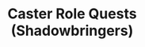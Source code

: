 ---
layout: quest-table
expansion: Role Quests
title: Caster Role Quests (Shadowbringers)
permalink: /quests/role/shadowbringers/caster
links:
  next: /quests/role/endwalker/caster
quests:
  - name: Hollow Pursuits
    level: 70
    rowId: 69159
    questId: LucKba401_03623
    genre: Magical Ranged DPS Role Quests (Shadowbringers)
    icon: '71140'
    issuer:
      location: The Crystarium
      coords: (11.2, 15.2)
      name: Cerigg
    steps:
      - location: Amh Araeng
        coords: (34.8, 8.6)
        name: Speak with Cerigg at the Red Serai.
      - location: Amh Araeng
        coords: (31.1, 8.8)
        name: Track down the sin eater in Qasr Sharl and dispatch it.
      - location: Amh Araeng
        coords: (31.5, 8.5)
        name: Report back to Cerigg.
      - location: Amh Araeng
        coords: (25.8, 16.5)
        name: Speak with Cerigg.
    requires:
      - name: Warrior of Darkness
        level: 71
        rowId: 68837
        questId: LucKma402_03301
        genre: Shadowbringers
        icon: '71000'
    partQuestNo: 1
  - name: A Voice from the Void
    level: 72
    rowId: 69160
    questId: LucKba411_03624
    genre: Magical Ranged DPS Role Quests (Shadowbringers)
    icon: '71140'
    issuer:
      location: Amh Araeng
      coords: (25.8, 16.5)
      name: Cerigg
    steps:
      - location: Amh Araeng
        coords: (33.4, 15.4)
        name: Track down a sandskin sibilus in the Fields of Amber and procure its
          tendon.
      - location: Amh Araeng
        coords: (25.8, 16.5)
        name: Deliver the sibilus tendon to Cerigg.
      - location: Amh Araeng
        coords: (31.2, 21.2)
        name: Find a lookout point and wait there for Cerigg.
      - location: Amh Araeng
        coords: (25.8, 16.5)
        name: Speak with Cerigg.
    partQuestNo: 2
  - name: Echoes of the Past
    level: 74
    rowId: 69161
    questId: LucKba421_03625
    genre: Magical Ranged DPS Role Quests (Shadowbringers)
    icon: '71140'
    issuer:
      location: Amh Araeng
      coords: (25.8, 16.5)
      name: Cerigg
    steps:
      - location: Amh Araeng
        coords: (28.1, 16.5)
        name: Speak with Taynor.
      - location: Amh Araeng
        coords: (28.1, 18.2)
        name: Speak with the savvy merchant.
      - location: Amh Araeng
        coords: (29.6, 26.7)
        name: Speak with a carer at the Inn at Journey's Head.
      - location: Amh Araeng
        coords: (28.8, 28.5)
        name: Speak with Cerigg.
      - location: Amh Araeng
        coords: (32.2, 26.8)
        name: Search for Taynor.
      - location: Amh Araeng
        coords: (32.5, 27.1)
        name: Rescue Taynor.
      - location: Amh Araeng
        coords: (28.8, 28.6)
        name: Speak with the forlorn boy.
      - location: Amh Araeng
        coords: (25.8, 16.5)
        name: Speak with Cerigg at Mord Souq.
    partQuestNo: 3
  - name: Nyelbert's Lament
    level: 76
    rowId: 69162
    questId: LucKba431_03626
    genre: Magical Ranged DPS Role Quests (Shadowbringers)
    icon: '71140'
    issuer:
      location: Amh Araeng
      coords: (25.8, 16.5)
      name: Cerigg
    steps:
      - location: Amh Araeng
        coords: (28.3, 23.0)
        name: Speak with Taynor.
      - location: Amh Araeng
        coords: (28.3, 23.0)
        name: Speak with Taynor.
      - location: Amh Araeng
        coords: (25.8, 16.5)
        name: Speak with Cerigg.
    soloDuty:
      levelSync: 76
      id: '5033'
    partQuestNo: 4
  - name: Taynor's Training Day
    level: 78
    rowId: 69163
    questId: LucKba441_03627
    genre: Magical Ranged DPS Role Quests (Shadowbringers)
    icon: '71140'
    issuer:
      location: Amh Araeng
      coords: (25.8, 16.5)
      name: Cerigg
    steps:
      - location: Lakeland
        coords: (32.3, 37.7)
        name: Speak with Cerigg at the Forest of the Lost Shepherd.
      - location: Lakeland
        coords: (31.9, 37.4)
        name: Find a rabid wolverine and dispatch it.
      - location: Lakeland
        coords: (32.3, 37.7)
        name: Speak with Taynor.
      - location: Lakeland
        coords: (32.3, 37.5)
        name: Speak with Taynor again.
      - location: Lakeland
        coords: (32.3, 37.5)
        name: Speak with Taynor yet again.
      - location: Amh Araeng
        coords: (25.8, 16.5)
        name: Speak with Cerigg at Mord Souq.
    partQuestNo: 5
  - name: A Tearful Reunion
    level: 80
    rowId: 69164
    questId: LucKba451_03628
    genre: Magical Ranged DPS Role Quests (Shadowbringers)
    icon: '71140'
    issuer:
      location: Amh Araeng
      coords: (25.8, 16.5)
      name: Cerigg
    steps:
      - location: Amh Araeng
        coords: (27.2, 17.1)
        name: Speak with Taynor.
      - location: Amh Araeng
        coords: (25.8, 16.5)
        name: Speak with Cerigg.
      - location: Amh Araeng
        coords: (16.3, 15.7)
        name: Speak with Taynor.
      - location: Amh Araeng
        coords: (16.3, 15.7)
        name: Speak with Taynor.
      - location: Amh Araeng
        coords: (16.3, 15.7)
        name: Speak with Taynor again.
      - location: Amh Araeng
        coords: (25.8, 16.5)
        name: Speak with Cerigg.
      - location: The Crystarium
        coords: (11.2, 15.2)
        name: Speak with Cerigg at the Crystarium.
    soloDuty:
      levelSync: 80
      timeLimit: 30
      id: '190'
    unlocks:
      - id: 2304
        name: Speaker for the Wise
        type: achievement
    partQuestNo: 6


---